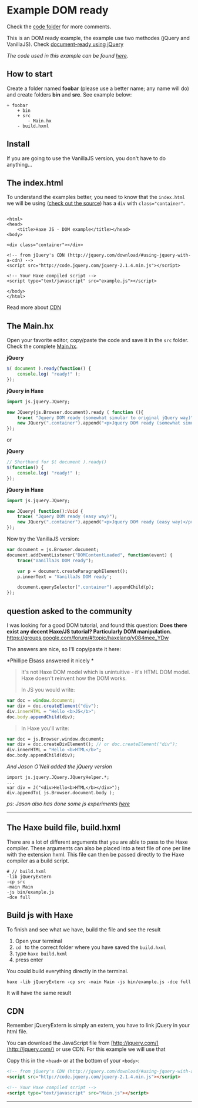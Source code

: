 # Example DOM ready

Check the [code folder](https://github.com/MatthijsKamstra/haxejs/tree/master/02dom/code) for more comments.

This is an DOM ready example, the example use two methodes (jQuery and VanillaJS).
Check [document-ready using jQuery](https://learn.jquery.com/using-jquery-core/document-ready/)

_The code used in this example can be found [here](https://github.com/MatthijsKamstra/haxejs/tree/master/02dom/code)._


## How to start

Create a folder named **foobar** (please use a better name; any name will do) and create folders **bin** and **src**.
See example below:

```
+ foobar
	+ bin
	+ src
		- Main.hx
	- build.hxml
```

## Install

If you are going to use the VanillaJS version, you don't have to do anything...

## The index.html

To understand the examples better, you need to know that the `index.html` we will be using ([check out the source](https://github.com/MatthijsKamstra/haxejs/blob/master/02dom/code/bin/index.html))
has a `div` with `class="container"`.

```

<html>
<head>
	<title>Haxe JS - DOM example</title></head>
<body>

<div class="container"></div>

<!-- from jQuery's CDN (http://jquery.com/download/#using-jquery-with-a-cdn) -->
<script src="http://code.jquery.com/jquery-2.1.4.min.js"></script>

<!-- Your Haxe compiled script -->
<script type="text/javascript" src="example.js"></script>

</body>
</html>

```
Read more about [CDN](#cdn)



## The Main.hx

Open your favorite editor, copy/paste the code and save it in the `src` folder.
Check the complete [Main.hx](https://github.com/MatthijsKamstra/haxejs/tree/master/02dom/code/src/Main.hx).



**jQuery**

```js
$( document ).ready(function() {
    console.log( "ready!" );
});
```

**jQuery in Haxe**

```haxe
import js.jquery.JQuery;

new JQuery(js.Browser.document).ready ( function (){
	trace( "Jquery DOM ready (somewhat simular to original jQuery way)");
	new JQuery(".container").append("<p>Jquery DOM ready (somewhat simular to original jQuery way)</p>");
});
```
or

**jQuery**

```js
// Shorthand for $( document ).ready()
$(function() {
    console.log( "ready!" );
});
```


**jQuery in Haxe**

```haxe
import js.jquery.JQuery;

new JQuery( function():Void {
	trace( "Jquery DOM ready (easy way)");
	new JQuery(".container").append("<p>Jquery DOM ready (easy way)</p>");
});
```

Now try the VanillaJS version:

```haxe
var document = js.Browser.document;
document.addEventListener("DOMContentLoaded", function(event) {
	trace("VanillaJs DOM ready");

	var p = document.createParagraphElement();
	p.innerText = 'VanillaJs DOM ready';

	document.querySelector(".container").appendChild(p);
});
```


## question asked to the community

I was looking for a good DOM tutorial, and found this question:
**Does there exist any decent Haxe/JS tutorial? Particularly DOM manipulation.**
<https://groups.google.com/forum/#!topic/haxelang/y084mee_YDw>

The answers are nice, so I'll copy/paste it here:

*Phillipe Elsass answered it nicely *

>It's not Haxe DOM model which is unintuitive - it's HTML DOM model.
>Haxe doesn't reinvent how the DOM works.
>
>In JS you would write:
>
```js
var doc = window.document;
var div = doc.createElement("div");
div.innerHTML = "Hello <b>JS</b>";
doc.body.appendChild(div);
```
>In Haxe you'll write:
>
```haxe
var doc = js.Browser.window.document;
var div = doc.createDivElement(); // or doc.createElement("div");
div.innerHTML = "Hello <b>HTML</b>";
doc.body.appendChild(div);
```

*And Jason O'Neil added the jQuery version*
>
```
import js.jquery.JQuery.JQueryHelper.*;
...
var div = J("<div>Hello<b>HTML</b></div>");
div.appendTo( js.Browser.document.body );
```


_ps: Jason also has done some js experiments [here](https://github.com/Justinfront/divtastic3)_


----


## The Haxe build file, build.hxml

There are a lot of different arguments that you are able to pass to the Haxe compiler.
These arguments can also be placed into a text file of one per line with the extension hxml. This file can then be passed directly to the Haxe compiler as a build script.

```
# // build.hxml
-lib jQueryExtern
-cp src
-main Main
-js bin/example.js
-dce full
```


## Build js with Haxe

To finish and see what we have, build the file and see the result

1. Open your terminal
2. `cd ` to the correct folder where you have saved the `build.hxml`
3. type `haxe build.hxml`
4. press enter


You could build everything directly in the terminal.

```
haxe -lib jQueryExtern -cp src -main Main -js bin/example.js -dce full
```

It will have the same result





## CDN

Remember jQueryExtern is simply an extern, you have to link jQuery in your html file.

You can download the JavaScript file from [http://jquery.com/](http://jquery.com/) or use CDN.
For this example we will use that


Copy this in the `<head>` or at the bottom of your `<body>`:

```html
<!-- from jQuery's CDN (http://jquery.com/download/#using-jquery-with-a-cdn) -->
<script src="http://code.jquery.com/jquery-2.1.4.min.js"></script>

<!-- Your Haxe compiled script -->
<script type="text/javascript" src="Main.js"></script>
```

-----